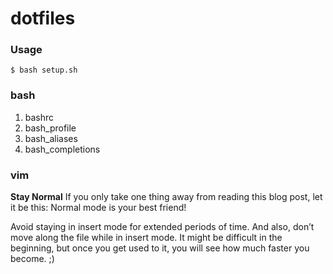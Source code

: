 # dotfiles

### Usage

``` shell
$ bash setup.sh
```

### bash

1. bashrc
2. bash_profile
3. bash_aliases
4. bash_completions

### vim

**Stay Normal**
If you only take one thing away from reading this blog post, let it be this:
Normal mode is your best friend!

Avoid staying in insert mode for extended periods of time. And also, don’t move
along the file while in insert mode. It might be difficult in the beginning, but
once you get used to it, you will see how much faster you become. ;)
